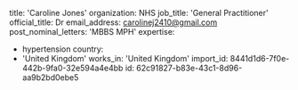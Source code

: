 title: 'Caroline Jones'
organization: NHS
job_title: 'General Practitioner'
official_title: Dr
email_address: carolinej2410@gmail.com
post_nominal_letters: 'MBBS MPH'
expertise:
  - hypertension
country:
  - 'United Kingdom'
works_in: 'United Kingdom'
import_id: 8441d1d6-7f0e-442b-9fa0-32e594a4e4bb
id: 62c91827-b83e-43c1-8d96-aa9b2bd0ebe5
